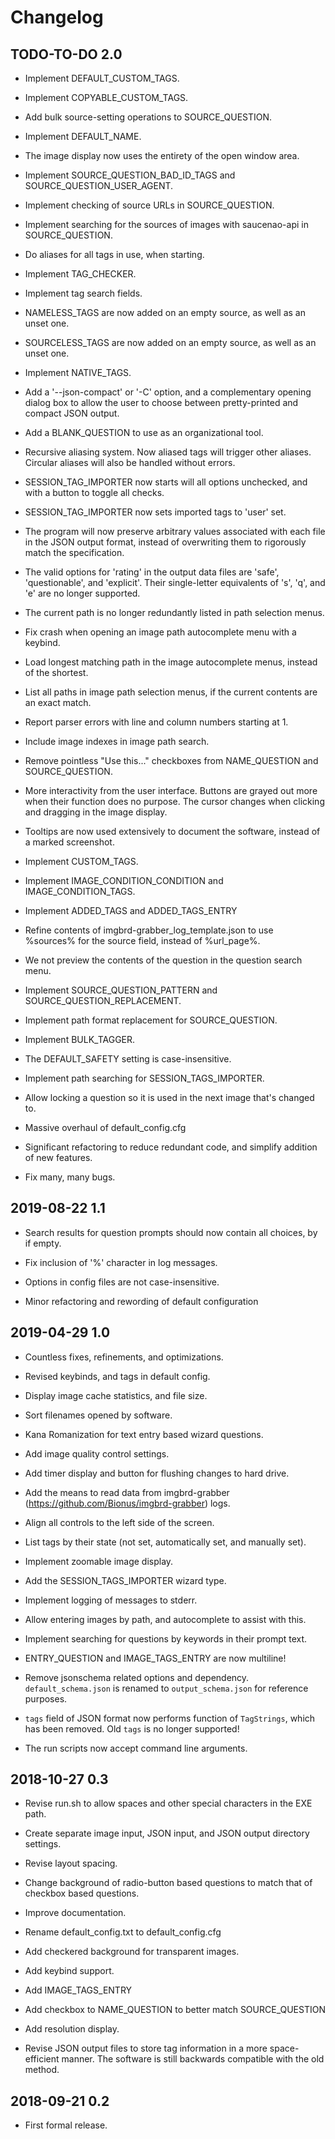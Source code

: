 # Changelog

## TODO-TO-DO 2.0

* Implement DEFAULT_CUSTOM_TAGS.

* Implement COPYABLE_CUSTOM_TAGS.

* Add bulk source-setting operations to SOURCE_QUESTION.

* Implement DEFAULT_NAME.

* The image display now uses the entirety of the open window area.

* Implement SOURCE_QUESTION_BAD_ID_TAGS and SOURCE_QUESTION_USER_AGENT.

* Implement checking of source URLs in SOURCE_QUESTION.

* Implement searching for the sources of images with saucenao-api in SOURCE_QUESTION.

* Do aliases for all tags in use, when starting.

* Implement TAG_CHECKER.

* Implement tag search fields.

* NAMELESS_TAGS are now added on an empty source, as well as an unset one.

* SOURCELESS_TAGS are now added on an empty source, as well as an unset one.

* Implement NATIVE_TAGS.

* Add a '--json-compact' or '-C' option, and a complementary opening dialog box to allow the user to choose between pretty-printed and compact JSON output.

* Add a BLANK_QUESTION to use as an organizational tool.

* Recursive aliasing system. Now aliased tags will trigger other aliases. Circular aliases will also be handled without errors.

* SESSION_TAG_IMPORTER now starts will all options unchecked, and with a button to toggle all checks.

* SESSION_TAG_IMPORTER now sets imported tags to 'user' set.

* The program will now preserve arbitrary values associated with each file in the JSON output format, instead of overwriting them to rigorously match the specification.

* The valid options for 'rating' in the output data files are 'safe', 'questionable', and 'explicit'. Their single-letter equivalents of 's', 'q', and 'e' are no longer supported.

* The current path is no longer redundantly listed in path selection menus.

* Fix crash when opening an image path autocomplete menu with a keybind.

* Load longest matching path in the image autocomplete menus, instead of the shortest.

* List all paths in image path selection menus, if the current contents are an exact match.

* Report parser errors with line and column numbers starting at 1.

* Include image indexes in image path search.

* Remove pointless "Use this..." checkboxes from NAME_QUESTION and SOURCE_QUESTION.

* More interactivity from the user interface. Buttons are grayed out more when their function does no purpose. The cursor changes when clicking and dragging in the image display.

* Tooltips are now used extensively to document the software, instead of a marked screenshot.

* Implement CUSTOM_TAGS.

* Implement IMAGE_CONDITION_CONDITION and IMAGE_CONDITION_TAGS.

* Implement ADDED_TAGS and ADDED_TAGS_ENTRY

* Refine contents of imgbrd-grabber_log_template.json to use %sources% for the source field, instead of %url_page%.

* We not preview the contents of the question in the question search menu.

* Implement SOURCE_QUESTION_PATTERN and SOURCE_QUESTION_REPLACEMENT.

* Implement path format replacement for SOURCE_QUESTION.

* Implement BULK_TAGGER.

* The DEFAULT_SAFETY setting is case-insensitive.

* Implement path searching for SESSION_TAGS_IMPORTER.

* Allow locking a question so it is used in the next image that's changed to.

* Massive overhaul of default_config.cfg

* Significant refactoring to reduce redundant code, and simplify addition of new features.

* Fix many, many bugs.

## 2019-08-22 1.1

* Search results for question prompts should now contain all choices, by if empty.

* Fix inclusion of '%' character in log messages.

* Options in config files are not case-insensitive.

* Minor refactoring and rewording of default configuration

## 2019-04-29 1.0

* Countless fixes, refinements, and optimizations.

* Revised keybinds, and tags in default config.

* Display image cache statistics, and file size.

* Sort filenames opened by software.

* Kana Romanization for text entry based wizard questions.

* Add image quality control settings.

* Add timer display and button for flushing changes to hard drive.

* Add the means to read data from imgbrd-grabber (https://github.com/Bionus/imgbrd-grabber) logs.

* Align all controls to the left side of the screen.

* List tags by their state (not set, automatically set, and manually set).

* Implement zoomable image display.

* Add the SESSION_TAGS_IMPORTER wizard type.

* Implement logging of messages to stderr.

* Allow entering images by path, and autocomplete to assist with this.

* Implement searching for questions by keywords in their prompt text.

* ENTRY_QUESTION and IMAGE_TAGS_ENTRY are now multiline!

* Remove jsonschema related options and dependency. `default_schema.json` is renamed to `output_schema.json` for reference purposes.

* `tags` field of JSON format now performs function of `TagStrings`, which has been removed. Old `tags` is no longer supported!

* The run scripts now accept command line arguments.

## 2018-10-27 0.3

* Revise run.sh to allow spaces and other special characters in the EXE path.

* Create separate image input, JSON input, and JSON output directory settings.

* Revise layout spacing.

* Change background of radio-button based questions to match that of checkbox based questions.

* Improve documentation.

* Rename default_config.txt to default_config.cfg

* Add checkered background for transparent images.

* Add keybind support.

* Add IMAGE_TAGS_ENTRY

* Add checkbox to NAME_QUESTION to better match SOURCE_QUESTION

* Add resolution display.

* Revise JSON output files to store tag information in a more space-efficient manner. The software is still backwards compatible with the old method.

## 2018-09-21 0.2

* First formal release.
